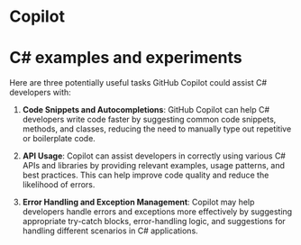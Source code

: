 # Copilot
# C# examples and experiments

Here are three potentially useful tasks GitHub Copilot could assist C# developers with:

1. **Code Snippets and Autocompletions**: 
GitHub Copilot can help C# developers write code faster by suggesting common code snippets, methods, and classes, 
reducing the need to manually type out repetitive or boilerplate code.

2. **API Usage**: 
Copilot can assist developers in correctly using various C# APIs and libraries by providing relevant examples, 
usage patterns, and best practices. This can help improve code quality and reduce the likelihood of errors.

3. **Error Handling and Exception Management**: 
Copilot may help developers handle errors and exceptions more effectively by suggesting appropriate try-catch blocks, 
error-handling logic, and suggestions for handling different scenarios in C# applications.





